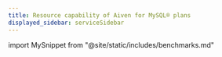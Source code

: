 ```yaml
---
title: Resource capability of Aiven for MySQL® plans
displayed_sidebar: serviceSidebar
---
```


import MySnippet from "@site/static/includes/benchmarks.md"

<MySnippet/>
